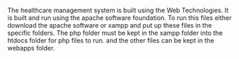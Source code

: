 The healthcare management system is built using the Web Technologies. It is built and run using the apache software foundation. To run this files either download the apache software or xampp and put up 
these files in the specific folders. The php folder must be kept in the xampp folder into the htdocs folder for php files to run. and the other files can be kept in the webapps folder.
    
